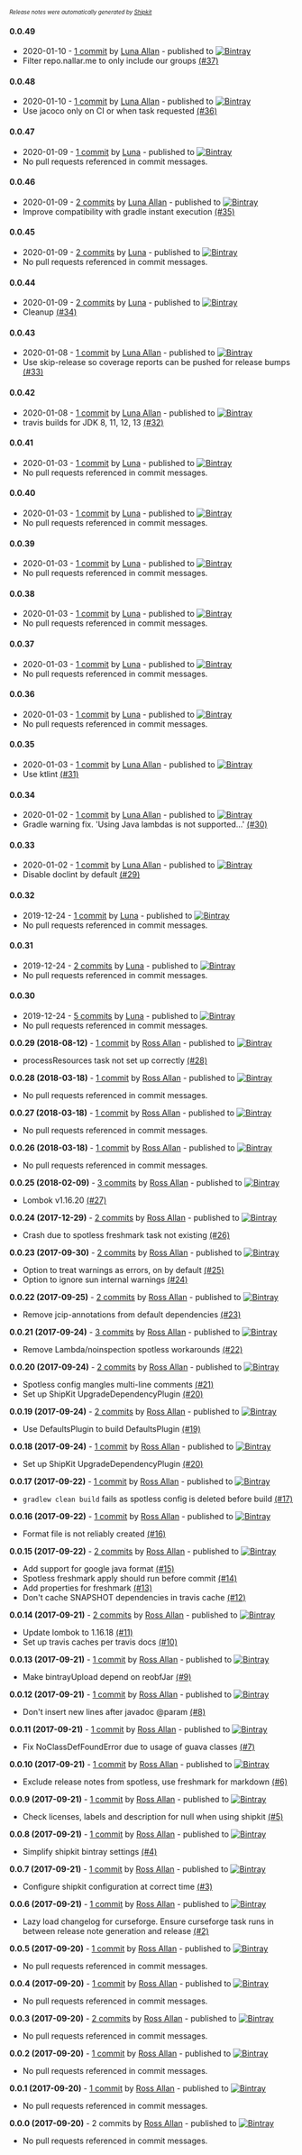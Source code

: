 <sup><sup>*Release notes were automatically generated by [Shipkit](http://shipkit.org/)*</sup></sup>

#### 0.0.49
 - 2020-01-10 - [1 commit](https://github.com/MinimallyCorrect/DefaultsPlugin/compare/v0.0.48...v0.0.49) by [Luna Allan](https://github.com/nallar) - published to [![Bintray](https://img.shields.io/badge/Bintray-0.0.49-green.svg)](https://bintray.com/minimallycorrect/minimallycorrectmaven/DefaultsPlugin/0.0.49)
 - Filter repo.nallar.me to only include our groups [(#37)](https://github.com/MinimallyCorrect/DefaultsPlugin/pull/37)

#### 0.0.48
 - 2020-01-10 - [1 commit](https://github.com/MinimallyCorrect/DefaultsPlugin/compare/v0.0.47...v0.0.48) by [Luna Allan](https://github.com/nallar) - published to [![Bintray](https://img.shields.io/badge/Bintray-0.0.48-green.svg)](https://bintray.com/minimallycorrect/minimallycorrectmaven/DefaultsPlugin/0.0.48)
 - Use jacoco only on CI or when task requested [(#36)](https://github.com/MinimallyCorrect/DefaultsPlugin/pull/36)

#### 0.0.47
 - 2020-01-09 - [1 commit](https://github.com/MinimallyCorrect/DefaultsPlugin/compare/v0.0.46...v0.0.47) by [Luna](https://github.com/nallar) - published to [![Bintray](https://img.shields.io/badge/Bintray-0.0.47-green.svg)](https://bintray.com/minimallycorrect/minimallycorrectmaven/DefaultsPlugin/0.0.47)
 - No pull requests referenced in commit messages.

#### 0.0.46
 - 2020-01-09 - [2 commits](https://github.com/MinimallyCorrect/DefaultsPlugin/compare/v0.0.45...v0.0.46) by [Luna Allan](https://github.com/nallar) - published to [![Bintray](https://img.shields.io/badge/Bintray-0.0.46-green.svg)](https://bintray.com/minimallycorrect/minimallycorrectmaven/DefaultsPlugin/0.0.46)
 - Improve compatibility with gradle instant execution [(#35)](https://github.com/MinimallyCorrect/DefaultsPlugin/pull/35)

#### 0.0.45
 - 2020-01-09 - [2 commits](https://github.com/MinimallyCorrect/DefaultsPlugin/compare/v0.0.44...v0.0.45) by [Luna](https://github.com/nallar) - published to [![Bintray](https://img.shields.io/badge/Bintray-0.0.45-green.svg)](https://bintray.com/minimallycorrect/minimallycorrectmaven/DefaultsPlugin/0.0.45)
 - No pull requests referenced in commit messages.

#### 0.0.44
 - 2020-01-09 - [2 commits](https://github.com/MinimallyCorrect/DefaultsPlugin/compare/v0.0.43...v0.0.44) by [Luna](https://github.com/nallar) - published to [![Bintray](https://img.shields.io/badge/Bintray-0.0.44-green.svg)](https://bintray.com/minimallycorrect/minimallycorrectmaven/DefaultsPlugin/0.0.44)
 - Cleanup [(#34)](https://github.com/MinimallyCorrect/DefaultsPlugin/pull/34)

#### 0.0.43
 - 2020-01-08 - [1 commit](https://github.com/MinimallyCorrect/DefaultsPlugin/compare/v0.0.42...v0.0.43) by [Luna Allan](https://github.com/nallar) - published to [![Bintray](https://img.shields.io/badge/Bintray-0.0.43-green.svg)](https://bintray.com/minimallycorrect/minimallycorrectmaven/DefaultsPlugin/0.0.43)
 - Use skip-release so coverage reports can be pushed for release bumps [(#33)](https://github.com/MinimallyCorrect/DefaultsPlugin/pull/33)

#### 0.0.42
 - 2020-01-08 - [1 commit](https://github.com/MinimallyCorrect/DefaultsPlugin/compare/v0.0.41...v0.0.42) by [Luna Allan](https://github.com/nallar) - published to [![Bintray](https://img.shields.io/badge/Bintray-0.0.42-green.svg)](https://bintray.com/minimallycorrect/minimallycorrectmaven/DefaultsPlugin/0.0.42)
 - travis builds for JDK 8, 11, 12, 13 [(#32)](https://github.com/MinimallyCorrect/DefaultsPlugin/pull/32)

#### 0.0.41
 - 2020-01-03 - [1 commit](https://github.com/MinimallyCorrect/DefaultsPlugin/compare/v0.0.40...v0.0.41) by [Luna](https://github.com/nallar) - published to [![Bintray](https://img.shields.io/badge/Bintray-0.0.41-green.svg)](https://bintray.com/minimallycorrect/minimallycorrectmaven/DefaultsPlugin/0.0.41)
 - No pull requests referenced in commit messages.

#### 0.0.40
 - 2020-01-03 - [1 commit](https://github.com/MinimallyCorrect/DefaultsPlugin/compare/v0.0.39...v0.0.40) by [Luna](https://github.com/nallar) - published to [![Bintray](https://img.shields.io/badge/Bintray-0.0.40-green.svg)](https://bintray.com/minimallycorrect/minimallycorrectmaven/DefaultsPlugin/0.0.40)
 - No pull requests referenced in commit messages.

#### 0.0.39
 - 2020-01-03 - [1 commit](https://github.com/MinimallyCorrect/DefaultsPlugin/compare/v0.0.38...v0.0.39) by [Luna](https://github.com/nallar) - published to [![Bintray](https://img.shields.io/badge/Bintray-0.0.39-green.svg)](https://bintray.com/minimallycorrect/minimallycorrectmaven/DefaultsPlugin/0.0.39)
 - No pull requests referenced in commit messages.

#### 0.0.38
 - 2020-01-03 - [1 commit](https://github.com/MinimallyCorrect/DefaultsPlugin/compare/v0.0.37...v0.0.38) by [Luna](https://github.com/nallar) - published to [![Bintray](https://img.shields.io/badge/Bintray-0.0.38-green.svg)](https://bintray.com/minimallycorrect/minimallycorrectmaven/DefaultsPlugin/0.0.38)
 - No pull requests referenced in commit messages.

#### 0.0.37
 - 2020-01-03 - [1 commit](https://github.com/MinimallyCorrect/DefaultsPlugin/compare/v0.0.36...v0.0.37) by [Luna](https://github.com/nallar) - published to [![Bintray](https://img.shields.io/badge/Bintray-0.0.37-green.svg)](https://bintray.com/minimallycorrect/minimallycorrectmaven/DefaultsPlugin/0.0.37)
 - No pull requests referenced in commit messages.

#### 0.0.36
 - 2020-01-03 - [1 commit](https://github.com/MinimallyCorrect/DefaultsPlugin/compare/v0.0.35...v0.0.36) by [Luna](https://github.com/nallar) - published to [![Bintray](https://img.shields.io/badge/Bintray-0.0.36-green.svg)](https://bintray.com/minimallycorrect/minimallycorrectmaven/DefaultsPlugin/0.0.36)
 - No pull requests referenced in commit messages.

#### 0.0.35
 - 2020-01-03 - [1 commit](https://github.com/MinimallyCorrect/DefaultsPlugin/compare/v0.0.34...v0.0.35) by [Luna Allan](https://github.com/nallar) - published to [![Bintray](https://img.shields.io/badge/Bintray-0.0.35-green.svg)](https://bintray.com/minimallycorrect/minimallycorrectmaven/DefaultsPlugin/0.0.35)
 - Use ktlint [(#31)](https://github.com/MinimallyCorrect/DefaultsPlugin/pull/31)

#### 0.0.34
 - 2020-01-02 - [1 commit](https://github.com/MinimallyCorrect/DefaultsPlugin/compare/v0.0.33...v0.0.34) by [Luna Allan](https://github.com/nallar) - published to [![Bintray](https://img.shields.io/badge/Bintray-0.0.34-green.svg)](https://bintray.com/minimallycorrect/minimallycorrectmaven/DefaultsPlugin/0.0.34)
 - Gradle warning fix. 'Using Java lambdas is not supported...' [(#30)](https://github.com/MinimallyCorrect/DefaultsPlugin/pull/30)

#### 0.0.33
 - 2020-01-02 - [1 commit](https://github.com/MinimallyCorrect/DefaultsPlugin/compare/v0.0.32...v0.0.33) by [Luna Allan](https://github.com/nallar) - published to [![Bintray](https://img.shields.io/badge/Bintray-0.0.33-green.svg)](https://bintray.com/minimallycorrect/minimallycorrectmaven/DefaultsPlugin/0.0.33)
 - Disable doclint by default [(#29)](https://github.com/MinimallyCorrect/DefaultsPlugin/pull/29)

#### 0.0.32
 - 2019-12-24 - [1 commit](https://github.com/MinimallyCorrect/DefaultsPlugin/compare/v0.0.31...v0.0.32) by [Luna](https://github.com/nallar) - published to [![Bintray](https://img.shields.io/badge/Bintray-0.0.32-green.svg)](https://bintray.com/minimallycorrect/minimallycorrectmaven/DefaultsPlugin/0.0.32)
 - No pull requests referenced in commit messages.

#### 0.0.31
 - 2019-12-24 - [2 commits](https://github.com/MinimallyCorrect/DefaultsPlugin/compare/v0.0.30...v0.0.31) by [Luna](https://github.com/nallar) - published to [![Bintray](https://img.shields.io/badge/Bintray-0.0.31-green.svg)](https://bintray.com/minimallycorrect/minimallycorrectmaven/DefaultsPlugin/0.0.31)
 - No pull requests referenced in commit messages.

#### 0.0.30
 - 2019-12-24 - [5 commits](https://github.com/MinimallyCorrect/DefaultsPlugin/compare/v0.0.29...v0.0.30) by [Luna](https://github.com/nallar) - published to [![Bintray](https://img.shields.io/badge/Bintray-0.0.30-green.svg)](https://bintray.com/minimallycorrect/minimallycorrectmaven/DefaultsPlugin/0.0.30)
 - No pull requests referenced in commit messages.

**0.0.29 (2018-08-12)** - [1 commit](https://github.com/MinimallyCorrect/DefaultsPlugin/compare/v0.0.28...v0.0.29) by [Ross Allan](https://github.com/nallar) - published to [![Bintray](https://img.shields.io/badge/Bintray-0.0.29-green.svg)](https://bintray.com/minimallycorrect/minimallycorrectmaven/DefaultsPlugin/0.0.29)
 - processResources task not set up correctly [(#28)](https://github.com/MinimallyCorrect/DefaultsPlugin/issues/28)

**0.0.28 (2018-03-18)** - [1 commit](https://github.com/MinimallyCorrect/DefaultsPlugin/compare/v0.0.27...v0.0.28) by [Ross Allan](https://github.com/nallar) - published to [![Bintray](https://img.shields.io/badge/Bintray-0.0.28-green.svg)](https://bintray.com/minimallycorrect/minimallycorrectmaven/DefaultsPlugin/0.0.28)
 - No pull requests referenced in commit messages.

**0.0.27 (2018-03-18)** - [1 commit](https://github.com/MinimallyCorrect/DefaultsPlugin/compare/v0.0.26...v0.0.27) by [Ross Allan](https://github.com/nallar) - published to [![Bintray](https://img.shields.io/badge/Bintray-0.0.27-green.svg)](https://bintray.com/minimallycorrect/minimallycorrectmaven/DefaultsPlugin/0.0.27)
 - No pull requests referenced in commit messages.

**0.0.26 (2018-03-18)** - [1 commit](https://github.com/MinimallyCorrect/DefaultsPlugin/compare/v0.0.25...v0.0.26) by [Ross Allan](https://github.com/nallar) - published to [![Bintray](https://img.shields.io/badge/Bintray-0.0.26-green.svg)](https://bintray.com/minimallycorrect/minimallycorrectmaven/DefaultsPlugin/0.0.26)
 - No pull requests referenced in commit messages.

**0.0.25 (2018-02-09)** - [3 commits](https://github.com/MinimallyCorrect/DefaultsPlugin/compare/v0.0.24...v0.0.25) by [Ross Allan](https://github.com/nallar) - published to [![Bintray](https://img.shields.io/badge/Bintray-0.0.25-green.svg)](https://bintray.com/minimallycorrect/minimallycorrectmaven/DefaultsPlugin/0.0.25)
 - Lombok v1.16.20 [(#27)](https://github.com/MinimallyCorrect/DefaultsPlugin/issues/27)

**0.0.24 (2017-12-29)** - [2 commits](https://github.com/MinimallyCorrect/DefaultsPlugin/compare/v0.0.23...v0.0.24) by [Ross Allan](https://github.com/nallar) - published to [![Bintray](https://img.shields.io/badge/Bintray-0.0.24-green.svg)](https://bintray.com/minimallycorrect/minimallycorrectmaven/DefaultsPlugin/0.0.24)
 - Crash due to spotless freshmark task not existing [(#26)](https://github.com/MinimallyCorrect/DefaultsPlugin/issues/26)

**0.0.23 (2017-09-30)** - [2 commits](https://github.com/MinimallyCorrect/DefaultsPlugin/compare/v0.0.22...v0.0.23) by [Ross Allan](https://github.com/nallar) - published to [![Bintray](https://img.shields.io/badge/Bintray-0.0.23-green.svg)](https://bintray.com/minimallycorrect/minimallycorrectmaven/DefaultsPlugin/0.0.23)
 - Option to treat warnings as errors, on by default [(#25)](https://github.com/MinimallyCorrect/DefaultsPlugin/issues/25)
 - Option to ignore sun internal warnings [(#24)](https://github.com/MinimallyCorrect/DefaultsPlugin/issues/24)

**0.0.22 (2017-09-25)** - [2 commits](https://github.com/MinimallyCorrect/DefaultsPlugin/compare/v0.0.21...v0.0.22) by [Ross Allan](https://github.com/nallar) - published to [![Bintray](https://img.shields.io/badge/Bintray-0.0.22-green.svg)](https://bintray.com/minimallycorrect/minimallycorrectmaven/DefaultsPlugin/0.0.22)
 - Remove jcip-annotations from default dependencies [(#23)](https://github.com/MinimallyCorrect/DefaultsPlugin/issues/23)

**0.0.21 (2017-09-24)** - [3 commits](https://github.com/MinimallyCorrect/DefaultsPlugin/compare/v0.0.20...v0.0.21) by [Ross Allan](https://github.com/nallar) - published to [![Bintray](https://img.shields.io/badge/Bintray-0.0.21-green.svg)](https://bintray.com/minimallycorrect/minimallycorrectmaven/DefaultsPlugin/0.0.21)
 - Remove Lambda/noinspection spotless workarounds [(#22)](https://github.com/MinimallyCorrect/DefaultsPlugin/issues/22)

**0.0.20 (2017-09-24)** - [2 commits](https://github.com/MinimallyCorrect/DefaultsPlugin/compare/v0.0.19...v0.0.20) by [Ross Allan](https://github.com/nallar) - published to [![Bintray](https://img.shields.io/badge/Bintray-0.0.20-green.svg)](https://bintray.com/minimallycorrect/minimallycorrectmaven/DefaultsPlugin/0.0.20)
 - Spotless config mangles multi-line comments [(#21)](https://github.com/MinimallyCorrect/DefaultsPlugin/issues/21)
 - Set up ShipKit UpgradeDependencyPlugin [(#20)](https://github.com/MinimallyCorrect/DefaultsPlugin/issues/20)

**0.0.19 (2017-09-24)** - [2 commits](https://github.com/MinimallyCorrect/DefaultsPlugin/compare/v0.0.18...v0.0.19) by [Ross Allan](https://github.com/nallar) - published to [![Bintray](https://img.shields.io/badge/Bintray-0.0.19-green.svg)](https://bintray.com/minimallycorrect/minimallycorrectmaven/DefaultsPlugin/0.0.19)
 - Use DefaultsPlugin to build DefaultsPlugin [(#19)](https://github.com/MinimallyCorrect/DefaultsPlugin/issues/19)

**0.0.18 (2017-09-24)** - [1 commit](https://github.com/MinimallyCorrect/DefaultsPlugin/compare/v0.0.17...v0.0.18) by [Ross Allan](https://github.com/nallar) - published to [![Bintray](https://img.shields.io/badge/Bintray-0.0.18-green.svg)](https://bintray.com/minimallycorrect/minimallycorrectmaven/DefaultsPlugin/0.0.18)
 - Set up ShipKit UpgradeDependencyPlugin [(#20)](https://github.com/MinimallyCorrect/DefaultsPlugin/issues/20)

**0.0.17 (2017-09-22)** - [1 commit](https://github.com/MinimallyCorrect/DefaultsPlugin/compare/v0.0.16...v0.0.17) by [Ross Allan](https://github.com/nallar) - published to [![Bintray](https://img.shields.io/badge/Bintray-0.0.17-green.svg)](https://bintray.com/minimallycorrect/minimallycorrectmaven/DefaultsPlugin/0.0.17)
 - `gradlew clean build` fails as spotless config is deleted before build [(#17)](https://github.com/MinimallyCorrect/DefaultsPlugin/issues/17)

**0.0.16 (2017-09-22)** - [1 commit](https://github.com/MinimallyCorrect/DefaultsPlugin/compare/v0.0.15...v0.0.16) by [Ross Allan](https://github.com/nallar) - published to [![Bintray](https://img.shields.io/badge/Bintray-0.0.16-green.svg)](https://bintray.com/minimallycorrect/minimallycorrectmaven/DefaultsPlugin/0.0.16)
 - Format file is not reliably created [(#16)](https://github.com/MinimallyCorrect/DefaultsPlugin/issues/16)

**0.0.15 (2017-09-22)** - [2 commits](https://github.com/MinimallyCorrect/DefaultsPlugin/compare/v0.0.14...v0.0.15) by [Ross Allan](https://github.com/nallar) - published to [![Bintray](https://img.shields.io/badge/Bintray-0.0.15-green.svg)](https://bintray.com/minimallycorrect/minimallycorrectmaven/DefaultsPlugin/0.0.15)
 - Add support for google java format [(#15)](https://github.com/MinimallyCorrect/DefaultsPlugin/issues/15)
 - Spotless freshmark apply should run before commit [(#14)](https://github.com/MinimallyCorrect/DefaultsPlugin/issues/14)
 - Add properties for freshmark [(#13)](https://github.com/MinimallyCorrect/DefaultsPlugin/issues/13)
 - Don't cache SNAPSHOT dependencies in travis cache [(#12)](https://github.com/MinimallyCorrect/DefaultsPlugin/pull/12)

**0.0.14 (2017-09-21)** - [2 commits](https://github.com/MinimallyCorrect/DefaultsPlugin/compare/v0.0.13...v0.0.14) by [Ross Allan](https://github.com/nallar) - published to [![Bintray](https://img.shields.io/badge/Bintray-0.0.14-green.svg)](https://bintray.com/minimallycorrect/minimallycorrectmaven/DefaultsPlugin/0.0.14)
 - Update lombok to 1.16.18 [(#11)](https://github.com/MinimallyCorrect/DefaultsPlugin/pull/11)
 - Set up travis caches per travis docs [(#10)](https://github.com/MinimallyCorrect/DefaultsPlugin/pull/10)

**0.0.13 (2017-09-21)** - [1 commit](https://github.com/MinimallyCorrect/DefaultsPlugin/compare/v0.0.12...v0.0.13) by [Ross Allan](https://github.com/nallar) - published to [![Bintray](https://img.shields.io/badge/Bintray-0.0.13-green.svg)](https://bintray.com/minimallycorrect/minimallycorrectmaven/DefaultsPlugin/0.0.13)
 - Make bintrayUpload depend on reobfJar [(#9)](https://github.com/MinimallyCorrect/DefaultsPlugin/pull/9)

**0.0.12 (2017-09-21)** - [1 commit](https://github.com/MinimallyCorrect/DefaultsPlugin/compare/v0.0.11...v0.0.12) by [Ross Allan](https://github.com/nallar) - published to [![Bintray](https://img.shields.io/badge/Bintray-0.0.12-green.svg)](https://bintray.com/minimallycorrect/minimallycorrectmaven/DefaultsPlugin/0.0.12)
 - Don't insert new lines after javadoc @param [(#8)](https://github.com/MinimallyCorrect/DefaultsPlugin/pull/8)

**0.0.11 (2017-09-21)** - [1 commit](https://github.com/MinimallyCorrect/DefaultsPlugin/compare/v0.0.10...v0.0.11) by [Ross Allan](https://github.com/nallar) - published to [![Bintray](https://img.shields.io/badge/Bintray-0.0.11-green.svg)](https://bintray.com/minimallycorrect/minimallycorrectmaven/DefaultsPlugin/0.0.11)
 - Fix NoClassDefFoundError due to usage of guava classes [(#7)](https://github.com/MinimallyCorrect/DefaultsPlugin/pull/7)

**0.0.10 (2017-09-21)** - [1 commit](https://github.com/MinimallyCorrect/DefaultsPlugin/compare/v0.0.9...v0.0.10) by [Ross Allan](https://github.com/nallar) - published to [![Bintray](https://img.shields.io/badge/Bintray-0.0.10-green.svg)](https://bintray.com/minimallycorrect/minimallycorrectmaven/DefaultsPlugin/0.0.10)
 - Exclude release notes from spotless, use freshmark for markdown [(#6)](https://github.com/MinimallyCorrect/DefaultsPlugin/pull/6)

**0.0.9 (2017-09-21)** - [1 commit](https://github.com/MinimallyCorrect/DefaultsPlugin/compare/v0.0.8...v0.0.9) by [Ross Allan](https://github.com/nallar) - published to [![Bintray](https://img.shields.io/badge/Bintray-0.0.9-green.svg)](https://bintray.com/minimallycorrect/minimallycorrectmaven/DefaultsPlugin/0.0.9)
 - Check licenses, labels and description for null when using shipkit [(#5)](https://github.com/MinimallyCorrect/DefaultsPlugin/pull/5)

**0.0.8 (2017-09-21)** - [1 commit](https://github.com/MinimallyCorrect/DefaultsPlugin/compare/v0.0.7...v0.0.8) by [Ross Allan](https://github.com/nallar) - published to [![Bintray](https://img.shields.io/badge/Bintray-0.0.8-green.svg)](https://bintray.com/minimallycorrect/minimallycorrectmaven/DefaultsPlugin/0.0.8)
 - Simplify shipkit bintray settings [(#4)](https://github.com/MinimallyCorrect/DefaultsPlugin/pull/4)

**0.0.7 (2017-09-21)** - [1 commit](https://github.com/MinimallyCorrect/DefaultsPlugin/compare/v0.0.6...v0.0.7) by [Ross Allan](https://github.com/nallar) - published to [![Bintray](https://img.shields.io/badge/Bintray-0.0.7-green.svg)](https://bintray.com/minimallycorrect/minimallycorrectmaven/DefaultsPlugin/0.0.7)
 - Configure shipkit configuration at correct time [(#3)](https://github.com/MinimallyCorrect/DefaultsPlugin/pull/3)

**0.0.6 (2017-09-21)** - [1 commit](https://github.com/MinimallyCorrect/DefaultsPlugin/compare/v0.0.5...v0.0.6) by [Ross Allan](https://github.com/nallar) - published to [![Bintray](https://img.shields.io/badge/Bintray-0.0.6-green.svg)](https://bintray.com/minimallycorrect/minimallycorrectmaven/DefaultsPlugin/0.0.6)
 - Lazy load changelog for curseforge. Ensure curseforge task runs in between release note generation and release [(#2)](https://github.com/MinimallyCorrect/DefaultsPlugin/pull/2)

**0.0.5 (2017-09-20)** - [1 commit](https://github.com/MinimallyCorrect/DefaultsPlugin/compare/v0.0.4...v0.0.5) by [Ross Allan](https://github.com/nallar) - published to [![Bintray](https://img.shields.io/badge/Bintray-0.0.5-green.svg)](https://bintray.com/minimallycorrect/minimallycorrectmaven/DefaultsPlugin/0.0.5)
 - No pull requests referenced in commit messages.

**0.0.4 (2017-09-20)** - [1 commit](https://github.com/MinimallyCorrect/DefaultsPlugin/compare/v0.0.3...v0.0.4) by [Ross Allan](https://github.com/nallar) - published to [![Bintray](https://img.shields.io/badge/Bintray-0.0.4-green.svg)](https://bintray.com/minimallycorrect/minimallycorrectmaven/DefaultsPlugin/0.0.4)
 - No pull requests referenced in commit messages.

**0.0.3 (2017-09-20)** - [2 commits](https://github.com/MinimallyCorrect/DefaultsPlugin/compare/v0.0.2...v0.0.3) by [Ross Allan](https://github.com/nallar) - published to [![Bintray](https://img.shields.io/badge/Bintray-0.0.3-green.svg)](https://bintray.com/minimallycorrect/minimallycorrectmaven/DefaultsPlugin/0.0.3)
 - No pull requests referenced in commit messages.

**0.0.2 (2017-09-20)** - [1 commit](https://github.com/MinimallyCorrect/DefaultsPlugin/compare/v0.0.1...v0.0.2) by [Ross Allan](https://github.com/nallar) - published to [![Bintray](https://img.shields.io/badge/Bintray-0.0.2-green.svg)](https://bintray.com/minimallycorrect/minimallycorrectmaven/DefaultsPlugin/0.0.2)
 - No pull requests referenced in commit messages.

**0.0.1 (2017-09-20)** - [1 commit](https://github.com/MinimallyCorrect/DefaultsPlugin/compare/v0.0.0...v0.0.1) by [Ross Allan](https://github.com/nallar) - published to [![Bintray](https://img.shields.io/badge/Bintray-0.0.1-green.svg)](https://bintray.com/minimallycorrect/minimallycorrectmaven/DefaultsPlugin/0.0.1)
 - No pull requests referenced in commit messages.

**0.0.0 (2017-09-20)** - 2 commits by [Ross Allan](https://github.com/nallar) - published to [![Bintray](https://img.shields.io/badge/Bintray-0.0.0-green.svg)](https://bintray.com/minimallycorrect/minimallycorrectmaven/DefaultsPlugin/0.0.0)
 - No pull requests referenced in commit messages.

